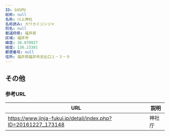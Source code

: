 ```yaml
---
ID: G4SPU
総称: null
名称: 川上神社
名称読み: カワカミジンジャ
別名: null
都道府県: 福井県
区域: 福井市
緯度: 36.070927
経度: 136.23381
郵便番号: null
住所: 福井県福井市志比口１－３－９
---
```


## その他

### 参考URL

| URL                                                            | 説明   |
| -------------------------------------------------------------- | ------ |
| https://www.jinja-fukui.jp/detail/index.php?ID=20161227_173148 | 神社庁 |
